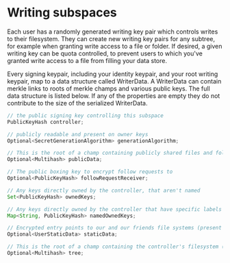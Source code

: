 # Writing subspaces

Each user has a randomly generated writing key pair which controls writes to their filesystem. They can create new writing key pairs for any subtree, for example when granting write access to a file or folder. If desired, a given writing key can be quota controlled, to prevent users to which you've granted write access to a file from filling your data store.

Every signing keypair, including your identity keypair, and your root writing keypair, map to a data structure called WriterData. A WriterData can contain merkle links to roots of merkle champs and various public keys. The full data structure is listed below. If any of the properties are empty they do not contribute to the size of the serialized WriterData. 

```java
// the public signing key controlling this subspace
PublicKeyHash controller;

// publicly readable and present on owner keys
Optional<SecretGenerationAlgorithm> generationAlgorithm;

// This is the root of a champ containing publicly shared files and folders (a lookup from path to capability)
Optional<Multihash> publicData;

// The public boxing key to encrypt follow requests to
Optional<PublicKeyHash> followRequestReceiver;

// Any keys directly owned by the controller, that aren't named
Set<PublicKeyHash> ownedKeys;

// Any keys directly owned by the controller that have specific labels
Map<String, PublicKeyHash> namedOwnedKeys;

// Encrypted entry points to our and our friends file systems (present on owner keys)
Optional<UserStaticData> staticData;

// This is the root of a champ containing the controller's filesystem (present on writer keys)
Optional<Multihash> tree;
```